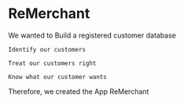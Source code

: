 # ReMerchant
We wanted to 
	Build a registered customer database
	
	Identify our customers
	
	Treat our customers right
	
	Know what our customer wants
	

Therefore, we created the App ReMerchant

